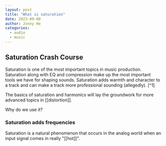 ```yaml
---
layout: post
title: "What is saturation"
date: 2023-09-08
author: Jonny He
categories: 
  - audio
  - music
---
```


## Saturation Crash Course

Saturation is one of the most important topics in music production. Saturation along with EQ and compression make up the most important tools we have for shaping sounds. Saturation adds warmth and character to a track and can make a track more professional sounding (allegedly). [^1]

The basics of saturation and harmonics will lay the groundwork for more advanced topics in [[distortion]].

Why do we use it?

### Saturation adds frequencies

Saturation is a natural phenomenon that occurs in the analog world when an input signal comes in really "[[hot]]".
